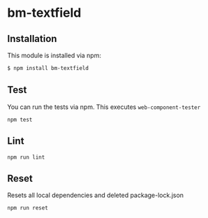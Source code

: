 # bm-textfield



## Installation

This module is installed via npm:

``` bash
$ npm install bm-textfield
```

## Test 

You can run the tests via npm. This executes `web-component-tester`

```
npm test 
```

## Lint

```
npm run lint 
```

## Reset

Resets all local dependencies and deleted package-lock.json

```
npm run reset 
```
